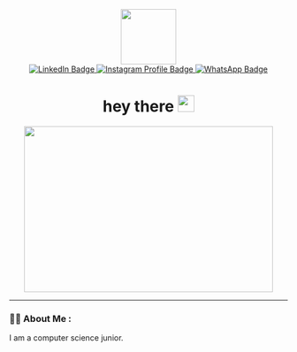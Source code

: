 <div id="header" align="center">
  <img src="https://media.giphy.com/media/M9gbBd9nbDrOTu1Mqx/giphy.gif" width="100"/>
  <div id="badges">
    
<a href="https://www.linkedin.com/in/ay-ibrahim/">
    <img src="https://img.shields.io/badge/LinkedIn-blue?style=for-the-badge&logo=linkedin&logoColor=white" alt="LinkedIn Badge"/>

</a>

<a href="https://www.instagram.com/ahmed_yasser_647/">
    <img src="https://img.shields.io/badge/Instagram-E4405F?style=for-the-badge&logo=instagram&logoColor=white" alt="Instagram Profile Badge"/>
</a>

<a href="https://api.whatsapp.com/send?phone=966544286947">
    <img src="https://img.shields.io/badge/WhatsApp-25D366?style=for-the-badge&logo=whatsapp&logoColor=white" alt="WhatsApp Badge"/>
</a>

</div>
<!--
<img src="https://komarev.com/ghpvc/?username=AhmedYasserIbrahim&style=flat-square&color=blue" alt=""/>
-->
<h1>
  hey there
  <img src="https://media.giphy.com/media/hvRJCLFzcasrR4ia7z/giphy.gif" width="30px"/>
</h1>
</div>


<div align="center">
  <img src="https://media.giphy.com/media/dWesBcTLavkZuG35MI/giphy.gif" width="450" height="300"/>
</div>

---

### :woman_technologist: About Me :
I am a computer science junior.

